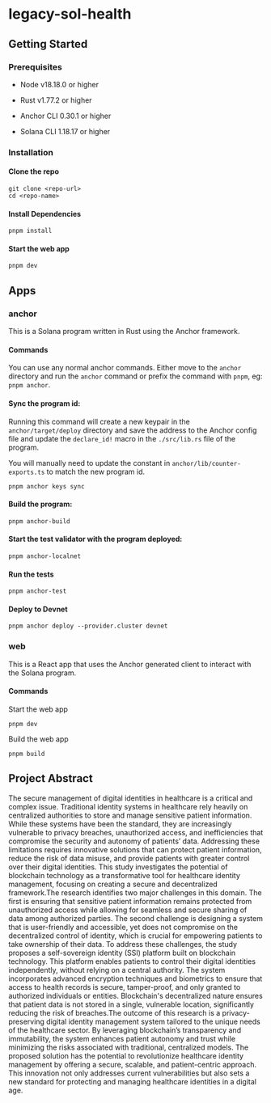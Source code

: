 # legacy-sol-health

## Getting Started

### Prerequisites

- Node v18.18.0 or higher

- Rust v1.77.2 or higher
- Anchor CLI 0.30.1 or higher
- Solana CLI 1.18.17 or higher

### Installation

#### Clone the repo

```shell
git clone <repo-url>
cd <repo-name>
```

#### Install Dependencies

```shell
pnpm install
```

#### Start the web app

```
pnpm dev
```

## Apps

### anchor

This is a Solana program written in Rust using the Anchor framework.

#### Commands

You can use any normal anchor commands. Either move to the `anchor` directory and run the `anchor` command or prefix the
command with `pnpm`, eg: `pnpm anchor`.

#### Sync the program id:

Running this command will create a new keypair in the `anchor/target/deploy` directory and save the address to the
Anchor config file and update the `declare_id!` macro in the `./src/lib.rs` file of the program.

You will manually need to update the constant in `anchor/lib/counter-exports.ts` to match the new program id.

```shell
pnpm anchor keys sync
```

#### Build the program:

```shell
pnpm anchor-build
```

#### Start the test validator with the program deployed:

```shell
pnpm anchor-localnet
```

#### Run the tests

```shell
pnpm anchor-test
```

#### Deploy to Devnet

```shell
pnpm anchor deploy --provider.cluster devnet
```

### web

This is a React app that uses the Anchor generated client to interact with the Solana program.

#### Commands

Start the web app

```shell
pnpm dev
```

Build the web app

```shell
pnpm build
```


## Project Abstract

The secure management of digital identities in healthcare is a critical and complex issue. Traditional identity systems in healthcare rely heavily on centralized authorities to store and manage sensitive patient information. While these systems have been the standard, they are increasingly vulnerable to privacy breaches, unauthorized access, and inefficiencies that compromise the security and autonomy of patients’ data. Addressing these limitations requires innovative solutions that can protect patient information, reduce the risk of data misuse, and provide patients with greater control over their digital identities. This study investigates the potential of blockchain technology as a transformative tool for healthcare identity management, focusing on creating a secure and decentralized framework.The research identifies two major challenges in this domain. The first is ensuring that sensitive patient information remains protected from unauthorized access while allowing for seamless and secure sharing of data among authorized parties. The second challenge is designing a system that is user-friendly and accessible, yet does not compromise on the decentralized control of identity, which is crucial for empowering patients to take ownership of their data. To address these challenges, the study proposes a self-sovereign identity (SSI) platform built on blockchain technology. This platform enables patients to control their digital identities independently, without relying on a central authority. The system incorporates advanced encryption techniques and biometrics to ensure that access to health records is secure, tamper-proof, and only granted to authorized individuals or entities. Blockchain's decentralized nature ensures that patient data is not stored in a single, vulnerable location, significantly reducing the risk of breaches.The outcome of this research is a privacy-preserving digital identity management system tailored to the unique needs of the healthcare sector. By leveraging blockchain’s transparency and immutability, the system enhances patient autonomy and trust while minimizing the risks associated with traditional, centralized models. The proposed solution has the potential to revolutionize healthcare identity management by offering a secure, scalable, and patient-centric approach. This innovation not only addresses current vulnerabilities but also sets a new standard for protecting and managing healthcare identities in a digital age.
